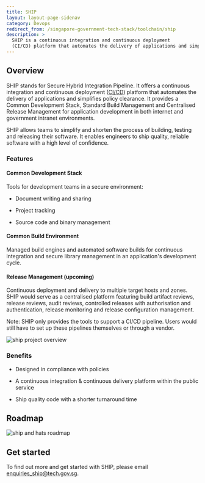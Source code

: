 ```yaml
---
title: SHIP
layout: layout-page-sidenav
category: Devops
redirect_from: /singapore-government-tech-stack/toolchain/ship
description: >
  SHIP is a continuous integration and continuous deployment
  (CI/CD) platform that automates the delivery of applications and simplifies policy clearance.
---
```


## Overview

SHIP stands for Secure Hybrid Integration Pipeline. It offers a continuous integration and continuous deployment ([CI/CD](https://en.wikipedia.org/wiki/CI/CD)) platform that automates the delivery of applications and simplifies policy clearance. It provides a Common Development Stack, Standard Build Management and Centralised Release Management for application development in both internet and government intranet environments.

SHIP allows teams to simplify and shorten the process of building, testing and releasing their software. It enables engineers to ship quality, reliable software with a high level of confidence.

### Features

#### Common Development Stack

Tools for development teams in a secure environment:

- Document writing and sharing

- Project tracking

- Source code and binary management

#### Common Build Environment

Managed build engines and automated software builds for continuous integration and secure library management in an application's development cycle.

#### Release Management (upcoming)

Continuous deployment and delivery to multiple target hosts and zones. SHIP would serve as a centralised platform featuring build artifact reviews, release reviews, audit reviews, controlled releases with authorisation and authentication, release monitoring and release configuration management.

Note: SHIP only provides the tools to support a CI/CD pipeline. Users would still have to set up these pipelines themselves or through a vendor.

![ship project overview](https://d3uzjhjcl6zsbz.cloudfront.net/ship-1.png)

### Benefits

- Designed in compliance with policies

- A continuous integration & continuous delivery platform within the public service

- Ship quality code with a shorter turnaround time

## Roadmap

![ship and hats roadmap](/assets/img/SHIP-HATS-roadmap-2020-11.jpg)

## Get started

To find out more and get started with SHIP, please email enquiries_ship@tech.gov.sg.
